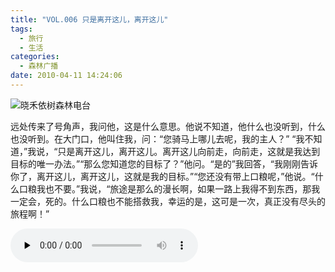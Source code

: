 ```yaml
---
title: "VOL.006 只是离开这儿，离开这儿"
tags:
  - 旅行
  - 生活
categories:
  - 森林广播
date: 2010-04-11 14:24:06
---
```


![晓禾依树森林电台](../../../images/radiocover/radio_006.jpg) 

远处传来了号角声，我问他，这是什么意思。他说不知道，他什么也没听到，什么也没听到。在大门口，他叫住我，问：“您骑马上哪儿去呢，我的主人？” “我不知道，”我说，“只是离开这儿，离开这儿。离开这儿向前走，向前走，这就是我达到目标的唯一办法。”“那么您知道您的目标了？”他问。“是的”我回答，“我刚刚告诉你了，离开这儿，离开这儿，这就是我的目标。”“您还没有带上口粮呢，”他说。“什么口粮我也不要。”我说，“旅途是那么的漫长啊，如果一路上我得不到东西，那我一定会，死的。什么口粮也不能搭救我，幸运的是，这可是一次，真正没有尽头的旅程啊！”   

<audio id="audio" controls="" preload="none">
  <source id="mp3" src="http://www.coletree.com/radio/coletree_radio_006.mp3">
</audio>